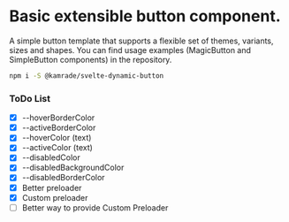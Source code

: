 # Basic extensible button component.

A simple button template that supports a flexible set of themes, variants, sizes and shapes.
You can find usage examples (MagicButton and SimpleButton components) in the repository.

```bash
npm i -S @kamrade/svelte-dynamic-button
```

### ToDo List

- [x] --hoverBorderColor
- [x] --activeBorderColor
- [x] --hoverColor (text)
- [x] --activeColor (text)
- [x] --disabledColor
- [x] --disabledBackgroundColor
- [x] --disabledBorderColor
- [x] Better preloader
- [x] Custom preloader
- [ ] Better way to provide Custom Preloader
